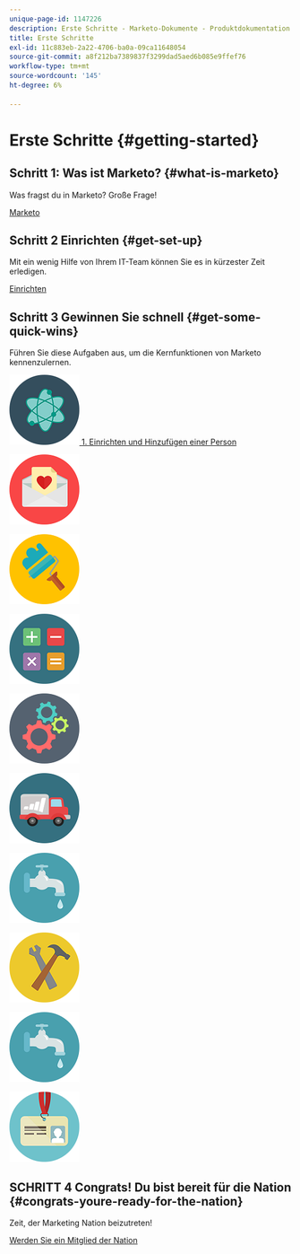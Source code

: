 ```yaml
---
unique-page-id: 1147226
description: Erste Schritte - Marketo-Dokumente - Produktdokumentation
title: Erste Schritte
exl-id: 11c883eb-2a22-4706-ba0a-09ca11648054
source-git-commit: a8f212ba7389837f3299dad5aed6b085e9ffef76
workflow-type: tm+mt
source-wordcount: '145'
ht-degree: 6%

---
```


# Erste Schritte {#getting-started}

## Schritt 1: Was ist Marketo? {#what-is-marketo}

Was fragst du in Marketo? Große Frage!

[Marketo](/help/marketo/getting-started/what-is-adobe-marketo-engage.md)

## Schritt 2 Einrichten {#get-set-up}

Mit ein wenig Hilfe von Ihrem IT-Team können Sie es in kürzester Zeit erledigen.

[Einrichten](/help/marketo/getting-started/setup-steps.md)

## Schritt 3 Gewinnen Sie schnell {#get-some-quick-wins}

Führen Sie diese Aufgaben aus, um die Kernfunktionen von Marketo kennenzulernen.

[![](/help/marketo/getting-started/assets/getting-started-1.png) 1. Einrichten und Hinzufügen einer Person](https://docs.marketo.com/pages/viewpage.action?pageId=2359351)

[![](/help/marketo/getting-started/assets/getting-started-2.png)](getting-started/quick-wins/send-an-email.md)

[![](/help/marketo/getting-started/assets/getting-started-3.png)](getting-started/quick-wins/landing-page-with-a-form.md)

[![](/help/marketo/getting-started/assets/getting-started-4.png)](getting-started/quick-wins/simple-scoring.md)

[![](/help/marketo/getting-started/assets/getting-started-5.png)](getting-started/quick-wins/email-auto-response.md)

[![](/help/marketo/getting-started/assets/getting-started-6.png)](getting-started/quick-wins/import-a-list-of-people.md)

[![](/help/marketo/getting-started/assets/getting-started-7.png)](getting-started/quick-wins/drip-drip-nurture.md)

[![](/help/marketo/getting-started/assets/getting-started-8.png)](getting-started/quick-wins/personalize-an-email.md)

[![](/help/marketo/getting-started/assets/getting-started-7.png)](getting-started/quick-wins/alert-the-sales-rep.md)

[![](/help/marketo/getting-started/assets/getting-started-10.png)](getting-started/quick-wins/update-person-data.md)

## SCHRITT 4 Congrats! Du bist bereit für die Nation  {#congrats-youre-ready-for-the-nation}

Zeit, der Marketing Nation beizutreten!

[Werden Sie ein Mitglied der Nation](https://nation.marketo.com)
